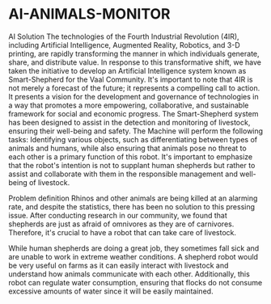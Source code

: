 # AI-ANIMALS-MONITOR

AI Solution
The technologies of the Fourth Industrial Revolution (4IR), including Artificial Intelligence, Augmented Reality, Robotics, and 3-D printing, are rapidly transforming the manner in which individuals generate, share, and distribute value. In response to this transformative shift, we have taken the initiative to develop an Artificial Intelligence system known as Smart-Shepherd for the Vaal Community. It's important to note that 4IR is not merely a forecast of the future; it represents a compelling call to action. It presents a vision for the development and governance of technologies in a way that promotes a more empowering, collaborative, and sustainable framework for social and economic progress. The Smart-Shepherd system has been designed to assist in the detection and monitoring of livestock, ensuring their well-being and safety.
The Machine will perform the following tasks:
Identifying various objects, such as differentiating between types of animals and humans, while also ensuring that animals pose no threat to each other is a primary function of this robot. It's important to emphasize that the robot's intention is not to supplant human shepherds but rather to assist and collaborate with them in the responsible management and well-being of livestock.

Problem definition
Rhinos and other animals are being killed at an alarming rate, and despite the statistics, there has been no solution to this pressing issue. After conducting research in our community, we found that shepherds are just as afraid of omnivores as they are of carnivores. Therefore, it's crucial to have a robot that can take care of livestock.

While human shepherds are doing a great job, they sometimes fall sick and are unable to work in extreme weather conditions. A shepherd robot would be very useful on farms as it can easily interact with livestock and understand how animals communicate with each other. Additionally, this robot can regulate water consumption, ensuring that flocks do not consume excessive amounts of water since it will be easily maintained. 

